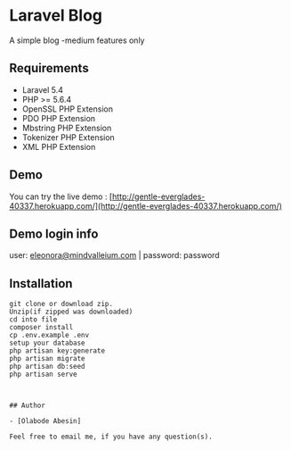 # Laravel Blog

A simple blog -medium features only

## Requirements

- Laravel 5.4
- PHP >= 5.6.4
- OpenSSL PHP Extension
- PDO PHP Extension
- Mbstring PHP Extension
- Tokenizer PHP Extension
- XML PHP Extension

## Demo

You can try the live demo : [http://gentle-everglades-40337.herokuapp.com/](http://gentle-everglades-40337.herokuapp.com/)

## Demo login info

user: eleonora@mindvalleium.com | password: password


## Installation

```
git clone or download zip.
Unzip(if zipped was downloaded)
cd into file
composer install
cp .env.example .env
setup your database
php artisan key:generate
php artisan migrate
php artisan db:seed
php artisan serve
```
```


## Author

- [Olabode Abesin]

Feel free to email me, if you have any question(s).
